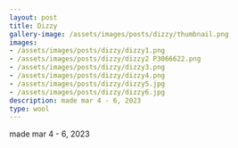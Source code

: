 ```yaml
---
layout: post
title: Dizzy
gallery-image: /assets/images/posts/dizzy/thumbnail.png
images: 
- /assets/images/posts/dizzy/dizzy1.png
- /assets/images/posts/dizzy/dizzy2 P3066622.png
- /assets/images/posts/dizzy/dizzy3.png
- /assets/images/posts/dizzy/dizzy4.png
- /assets/images/posts/dizzy/dizzy5.jpg
- /assets/images/posts/dizzy/dizzy6.jpg
description: made mar 4 - 6, 2023
type: wool
---
```


made mar 4 - 6, 2023

